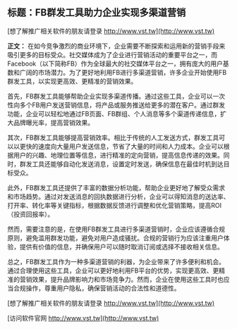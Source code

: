 ## **标题：FB群发工具助力企业实现多渠道营销**

[想了解推广相关软件的朋友请登录 http://www.vst.tw](http://www.vst.tw)

**正文：**
在如今竞争激烈的商业环境下，企业需要不断探索和运用新的营销手段来吸引更多的目标受众。社交媒体成为了企业进行营销活动的重要平台之一，而Facebook（以下简称FB）作为全球最大的社交媒体平台之一，拥有庞大的用户基数和广阔的市场潜力。为了更好地利用FB进行多渠道营销，许多企业开始使用FB群发工具，以实现更高效、更精准的营销效果。

首先，FB群发工具能够帮助企业实现多渠道传播。通过这些工具，企业可以一次性向多个FB用户发送营销信息，将产品或服务推送给更多的潜在客户。通过群发功能，企业可以轻松地通过FB页面、FB群组、个人消息等多个渠道传递信息，扩大品牌曝光率，提高营销效果。

其次，FB群发工具能够提高营销效率。相比于传统的人工发送方式，群发工具可以以更快的速度向大量用户发送信息，节省了大量的时间和人力成本。企业可以根据用户的兴趣、地理位置等信息，进行精准的定向营销，提高信息传递的效果。同时，群发工具还能够自动化发送消息，设置定时发送，确保信息在最佳时机到达目标受众。

此外，FB群发工具还提供了丰富的数据分析功能，帮助企业更好地了解受众需求和市场趋势。通过对发送消息的回执数据进行分析，企业可以得知消息的送达率、打开率、转化率等关键指标，根据数据反馈进行调整和优化营销策略，提高ROI（投资回报率）。

然而，需要注意的是，在使用FB群发工具进行多渠道营销时，企业应该遵循合规原则，避免滥用群发功能，避免对用户造成骚扰。合规的营销行为应该注重用户体验，提供有价值的信息，并确保用户可以随时取消订阅或选择不接收相关信息。

总之，FB群发工具作为一种多渠道营销的利器，为企业带来了许多便利和机会。通过合理使用这些工具，企业可以更好地利用FB平台的优势，实现更高效、更精准的营销效果，提升品牌影响力和市场竞争力。然而，企业在使用这些工具时也应当合规操作，尊重用户隐私，确保营销活动的合法性和道德性。

[想了解推广相关软件的朋友请登录 http://www.vst.tw](http://www.vst.tw)


[访问软件官网 http://www.vst.tw](http://www.vst.tw)
